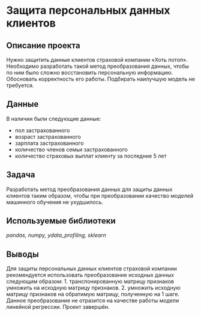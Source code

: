 # Защита персональных данных клиентов

## Описание проекта

Нужно защитить данные клиентов страховой компании «Хоть потоп». Необходимо разработать такой метод преобразования данных, чтобы по ним было сложно восстановить персональную информацию. Обосновать корректность его работы. Подбирать наилучшую модель не требуется.

## Данные

В наличии были следующие данные:

- пол застрахованного
- возраст застрахованного
- зарплата застрахованного
- количество членов семьи застрахованного
- количество страховых выплат клиенту за последние 5 лет

## Задача

Разработать метод преобразования данных для защиты данных клиентов таким образом, чтобы при преобразовании качество моделей машинного обучения не ухудшилось. 

## Используемые библиотеки
*pandas, numpy, ydata_profiling, sklearn*

## Выводы

Для защиты персональных данных клиентов страховой компании рекомендуется использовать преобразование исходных данных следующим образом: 1. транспонированную матрицу признаков умножить на исходную матрицу признаков. 2. умножить исходную матрицу признаков на обратимую матрицу, полученную на 1 шаге. Данное преобразование не отразится на качестве работы модели линейной регрессии. Проект завершён.
